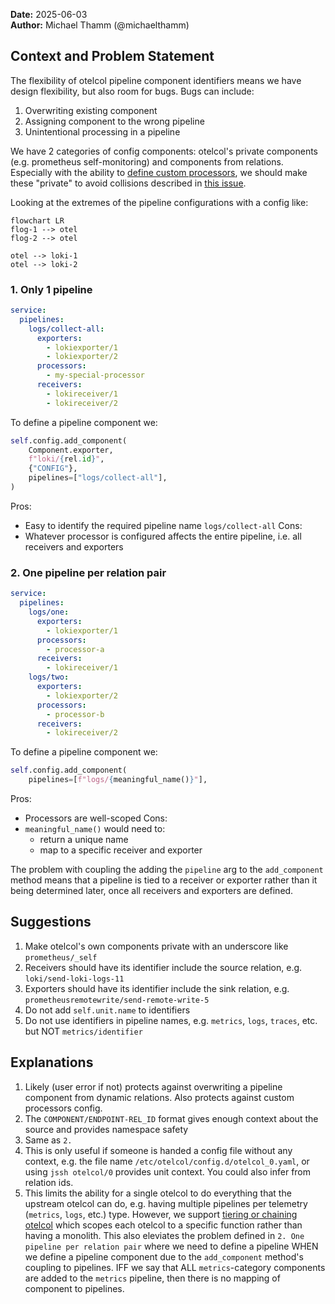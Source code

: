 **Date:** 2025-06-03<br/>
**Author:** Michael Thamm (@michaelthamm)  

## Context and Problem Statement
The flexibility of otelcol pipeline component identifiers means we have design flexibility, but also room for bugs. Bugs can include:
1. Overwriting existing component
2. Assigning component to the wrong pipeline
3. Unintentional processing in a pipeline

We have 2 categories of config components: otelcol's private components (e.g. prometheus self-monitoring) and components from relations. Especially with the ability to [define custom processors](https://charmhub.io/opentelemetry-collector-k8s/configurations?channel=2/edge#processors), we should make these "private" to avoid collisions described in [this issue](https://github.com/canonical/opentelemetry-collector-k8s-operator/issues/117).

Looking at the extremes of the pipeline configurations with a config like:
```mermaid
flowchart LR
flog-1 --> otel
flog-2 --> otel

otel --> loki-1
otel --> loki-2
```

### 1. Only 1 pipeline
```yaml
service:
  pipelines:
    logs/collect-all:
      exporters:
        - lokiexporter/1
        - lokiexporter/2
      processors:
        - my-special-processor
      receivers:
        - lokireceiver/1
        - lokireceiver/2
```
To define a pipeline component we:
```python
self.config.add_component(
	Component.exporter,
	f"loki/{rel.id}",
	{"CONFIG"},
	pipelines=["logs/collect-all"],
)
```

Pros:
- Easy to identify the required pipeline name `logs/collect-all`
Cons:
- Whatever processor is configured affects the entire pipeline, i.e. all receivers and exporters

### 2. One pipeline per relation pair
```yaml
service:
  pipelines:
    logs/one:
      exporters:
        - lokiexporter/1
      processors:
        - processor-a
      receivers:
        - lokireceiver/1
    logs/two:
      exporters:
        - lokiexporter/2
      processors:
        - processor-b
      receivers:
        - lokireceiver/2
```
To define a pipeline component we:
```python
self.config.add_component(
	pipelines=[f"logs/{meaningful_name()}"],
```
Pros:
- Processors are well-scoped
Cons:
- `meaningful_name()` would need to:
    - return a unique name
    - map to a specific receiver and exporter

The problem with coupling the adding the `pipeline` arg to the `add_component` method means that a pipeline is tied to a receiver or exporter rather than it being determined later, once all receivers and exporters are defined.

## Suggestions
1. Make otelcol's own components private with an underscore like `prometheus/_self`
2. Receivers should have its identifier include the source relation, e.g. `loki/send-loki-logs-11`
3. Exporters should have its identifier include the sink relation, e.g. `prometheusremotewrite/send-remote-write-5`
4. Do not add `self.unit.name` to identifiers
5. Do not use identifiers in pipeline names, e.g. `metrics`, `logs`, `traces`, etc. but NOT `metrics/identifier`

## Explanations
1. Likely (user error if not) protects against overwriting a pipeline component from dynamic relations. Also protects against custom processors config.
2. The `COMPONENT/ENDPOINT-REL_ID` format gives enough context about the source and provides namespace safety
3. Same as `2.`
4. This is only useful if someone is handed a config file without any context, e.g. the file name `/etc/otelcol/config.d/otelcol_0.yaml`, or using `jssh otelcol/0` provides unit context. You could also infer from relation ids.
5. This limits the ability for a single otelcol to do everything that the upstream otelcol can do, e.g. having multiple pipelines per telemetry (`metrics`, `logs`, etc.) type. However, we support [tiering or chaining otelcol](https://documentation.ubuntu.com/observability/how-to/tiered-otelcols/) which scopes each otelcol to a specific function rather than having a monolith. This also eleviates the problem defined in `2. One pipeline per relation pair` where we need to define a pipeline WHEN we define a pipeline component due to the `add_component` method's coupling to pipelines. IFF we say that ALL `metrics`-category components are added to the `metrics` pipeline, then there is no mapping of component to pipelines.